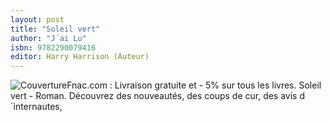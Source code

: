 ```yaml
---
layout: post
title: "Soleil vert"
author: "J´ai Lu"
isbn: 9782290079416
editor: Harry Harrison (Auteur)
---
```


![Couverture](/img/9782290079416.jpg)Fnac.com : Livraison gratuite et - 5% sur tous les livres. Soleil vert - Roman. Découvrez des nouveautés, des coups de cur, des avis d´internautes,